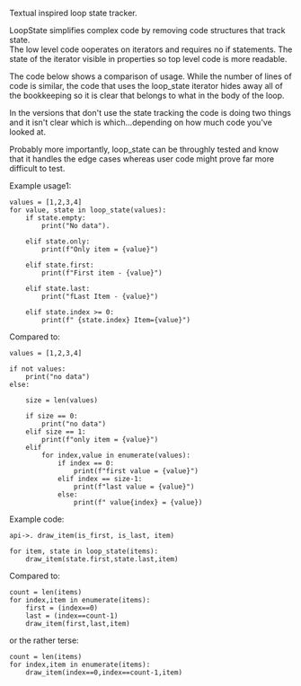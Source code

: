 Textual inspired loop state tracker.

LoopState simplifies complex code by removing code structures that track state.  
The low level code ooperates on iterators and requires no if statements. The
state of the iterator visible in properties so top level code is more readable.

The code below shows a comparison of usage.  While the number of lines of code
is similar, the code that uses the loop_state iterator hides away all of the
bookkeeping so it is clear that belongs to what in the body of the loop.

In the versions that don't use the state tracking the code is doing two things
and it isn't clear which is which...depending on how much code you've looked at.

Probably more importantly, loop_state can be throughly tested and know that
it handles the edge cases whereas user code might prove far more difficult to
test.


Example usage1:

    values = [1,2,3,4]
    for value, state in loop_state(values):
        if state.empty:
            print("No data").

        elif state.only:
            print(f"Only item = {value}")

        elif state.first:
            print(f"First item - {value}")

        elif state.last:
            print("fLast Item - {value}")

        elif state.index >= 0:
            print(f" {state.index} Item={value}")

Compared to:
    
    values = [1,2,3,4]
    
    if not values:
        print("no data")
    else:

        size = len(values)

        if size == 0:
            print("no data")
        elif size == 1:
            print(f"only item = {value}")
        elif
            for index,value in enumerate(values):
                if index == 0:
                    print(f"first value = {value}")
                elif index == size-1:
                    print(f"last value = {value}")
                else:
                    print(f" value{index} = {value})

Example code:

    api->. draw_item(is_first, is_last, item)
    
    for item, state in loop_state(items):
        draw_item(state.first,state.last,item)
        
Compared to:

    count = len(items)
    for index,item in enumerate(items):
        first = (index==0)
        last = (index==count-1)
        draw_item(first,last,item)
        
or the rather terse:
    
    count = len(items)
    for index,item in enumerate(items):
        draw_item(index==0,index==count-1,item)
    
    

        
